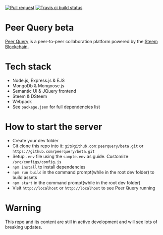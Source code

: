[![Pull request](https://img.shields.io/badge/PR-Welcome-green.svg)](https://github.com/peerquery)
[![Travis ci build status](https://travis-ci.org/peerquery/beta.svg?branch=master)](https://travis-ci.org/peerquery/beta)

# Peer Query beta
[Peer Query](https://www.peerquery.com) is a peer-to-peer collaboration platform powered by the [Steem Blockchain](https://steem.io).

# Tech stack
* Node.js, Express.js & EJS
* MongoDb & Mongoose.js
* Semantic UI & JQuery frontend
* Steem & DSteem
* Webpack
* See `package.json` for full dependencies list

# How to start the server
* Create your dev folder
* Git clone this repo into it: `git@github.com:peerquery/beta.git` or `https://github.com/peerquery/beta.git`
* Setup `.env` file using the `sample.env` as guide. Customize `/src/configs/config.js`
* `npm install` to install dependencies
* `npm run build` in the command prompt(while in the root dev folder) to build assets
* `npm start` in the command prompt(while in the root dev folder)
* Visit `http://localhost` or `http://localhost` to see Peer Query running

# Warning
This repo and its content are still in active development and will see lots of breaking updates.
